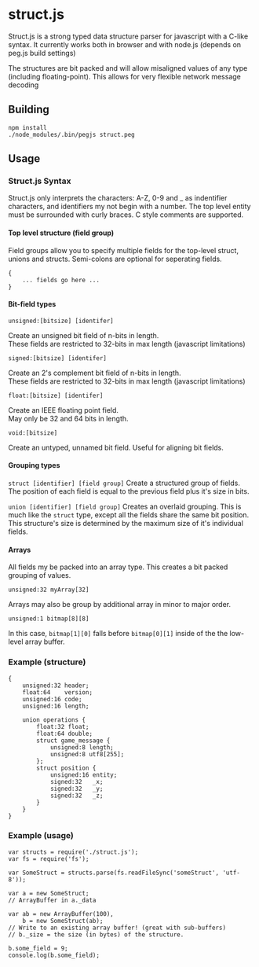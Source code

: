 struct.js
=========

Struct.js is a strong typed data structure parser for javascript with a C-like syntax. 
It currently works both in browser and with node.js (depends on peg.js build settings)

The structures are bit packed and will allow misaligned values of any type 
(including floating-point).  This allows for very flexible network message decoding


Building
--------

	npm install
	./node_modules/.bin/pegjs struct.peg


Usage
-----

### Struct.js Syntax

Struct.js only interprets the characters: A-Z, 0-9 and _ as indentifier characters, and 
identifiers my not begin with a number.  The top level entity must be surrounded with 
curly braces. C style comments are supported.


#### Top level structure (field group)

Field groups allow you to specify multiple fields for the top-level struct, unions 
and structs.  Semi-colons are optional for seperating fields.

	{
		... fields go here ...
	}

#### Bit-field types	

```unsigned:[bitsize] [identifer]```

Create an unsigned bit field of n-bits in length.  
These fields are restricted to 32-bits in max length (javascript limitations)

```signed:[bitsize] [identifer]```

Create an 2's complement bit field of n-bits in length.  
These fields are restricted to 32-bits in max length (javascript limitations)

```float:[bitsize] [identifer]```

Create an IEEE floating point field.  
May only be 32 and 64 bits in length.

``` void:[bitsize] ```

Create an untyped, unnamed bit field. Useful for aligning bit fields.

#### Grouping types

```struct [identifier] [field group]``` 
Create a structured group of fields.  
The position of each field is equal to the previous field plus it's size in bits.

```union [identifier] [field group]```
Creates an overlaid grouping.  This is much like the ```struct``` type, except 
all the fields share the same bit position.  This structure's size is determined
by the maximum size of it's individual fields.

#### Arrays

All fields my be packed into an array type.  This creates a bit packed grouping of values.

	unsigned:32 myArray[32]

Arrays may also be group by additional array in minor to major order.

 	unsigned:1 bitmap[8][8]

In this case, ```bitmap[1][0]``` falls before ```bitmap[0][1]``` inside of the the low-level
array buffer.

### Example (structure)

	{
		unsigned:32 header;
		float:64 	version;
		unsigned:16 code;
		unsigned:16	length;

		union operations {
			float:32 float;
			float:64 double;
			struct game_message {
				unsigned:8 length;
				unsigned:8 utf8[255];
			};
			struct position {
				unsigned:16 entity;
				signed:32	_x;
				signed:32	_y;
				signed:32	_z;
			}
		}
	}

### Example (usage)

	var structs = require('./struct.js');
	var fs = require('fs');

	var SomeStruct = structs.parse(fs.readFileSync('someStruct', 'utf-8'));

	var a = new SomeStruct;
	// ArrayBuffer in a._data

	var ab = new ArrayBuffer(100),
		b = new SomeStruct(ab);
	// Write to an existing array buffer! (great with sub-buffers)
	// b._size = the size (in bytes) of the structure.

	b.some_field = 9;
	console.log(b.some_field);
